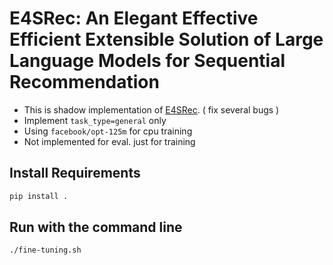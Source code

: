 # E4SRec: An Elegant Effective Efficient Extensible Solution of Large Language Models for Sequential Recommendation
- This is shadow implementation of [E4SRec](https://github.com/HestiaSky/E4SRec). ( fix several bugs )
- Implement `task_type=general` only
- Using `facebook/opt-125m` for cpu training
- Not implemented for eval. just for training

## Install Requirements
```sh
pip install .
```

## Run with the command line
```sh
./fine-tuning.sh
```